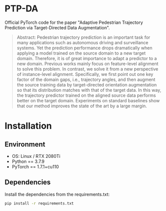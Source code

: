 # PTP-DA
Official PyTorch code for the paper "Adaptive Pedestrian Trajectory Prediction via Target-Directed Data Augmentation". 

>Abstract: Pedestrian trajectory prediction is an important task for many applications such as autonomous driving and surveillance systems. Yet the prediction performance drops dramatically when applying a model trained on the source domain to a new target domain. Therefore, it is of great importance to adapt a predictor to a new domain. Previous works mainly focus on feature-level alignment to solve this problem. In contrast, we solve it from a new perspective of instance-level alignment. Specifically, we first point out one key factor of the domain gaps, i.e., trajectory angles, and then augment the source training data by target-directed orientation augmentation so that its distribution matches with that of the target data. In this way, the trajectory predictor trained on the aligned source data performs better on the target domain. Experiments on standard baselines show that our method improves the state of the art by a large margin.

# Installation

## Environment

- OS: Linux / RTX 2080Ti
- Python == 3.7.9
- PyTorch == 1.7.1+cu110

## Dependencies

Install the dependencies from the requirements.txt:

```bash
pip install -r requirements.txt
```
